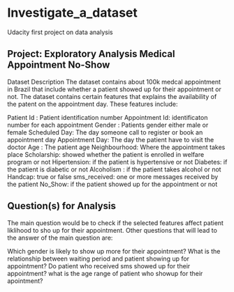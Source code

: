 # Investigate_a_dataset
Udacity first project on data analysis
## Project: Exploratory Analysis Medical Appointment No-Show
Dataset Description
The dataset contains about 100k medcal appointment in Brazil that include whether a patient showed up for their appointment or not. The dataset contains certain features that explains the availability of the patent on the appointment day. These features include:

Patient Id : Patient identification number
Appointment Id: identificaton number for each appointment
Gender : Patients gender either male or female
Scheduled Day: The day someone call to register or book an appointment day
Appointment Day: The day the patient have to visit the doctor
Age : The patient age
Neighbourhood: Where the appointment takes place
Scholarship: showed whether the patient is enrolled in welfare program or not
Hipertension: if the patient is hypertensive or not
Diabetes: if the patient is diabetic or not
Alcoholism : if the patient takes alcohol or not
Handcap: true or false
sms_received: one or more messages received by the patient
No_Show: if the patient showed up for the appointment or not

## Question(s) for Analysis
The main question would be to check if the selected features affect patient liklihood to sho up for their appointment. Other questions that will lead to the answer of the main question are:

Which gender is likely to show up more for their appointment?
What is the relationship between waiting period and patient showing up for appointment?
Do patient who received sms showed up for their appointment?
what is the age range of patient who showup for their apointment?
